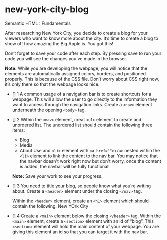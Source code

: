 # new-york-city-blog
Semantic HTML : Fundamentals

After researching New York City, you decide to create a blog for your viewers who want to know more about the city. It’s time to create a blog to show off how amazing the Big Apple is. You got this!

Don’t forget to save your code after each step. By pressing save to run your code you will see the changes you’ve made in the browser.

**Note:** While you are developing the webpage, you will notice that the elements are automatically assigned colors, borders, and positioned properly. This is because of the CSS file. Don’t worry about CSS right now, it’s only there so that the webpage looks nice.

- [] 1 A common usage of a navigation bar is to create shortcuts for a webpage. This will allow the user to go directly to the information they want to access through the navigation links.
     Create a `<nav>` element underneath the opening `<body>` tag.
     
- [] 2 Within the `<nav>` element, creat `<ul>` element to create and unordered list.
     The unordered list should contain the following three items: 
     * Blog
     * Media
     * About
     Use and `<li>` element with `<a href=""></a>` nested within the `<li>` element to link the content to the nav bar. You may notice that the navbar doesn't work right now but
     don't worry, once the content is added, the navbar will be fully functional!
     
     **Note:** Save your work to see your progress.
     
- [] 3 You need to title your blog, so people know what you’re writing about. Create a `<header>` element under the closing `</nav>` tag.

     Within the `<header>` element, create an `<h1>` element which should contain the following: New YOrk City

- [] 4 Create a `<main>` element below the closing `</header>` tag.
       Within the `<main>` element, create a `<section>` element with an id of “blog”.
       This `<section>` element will hold the main content of your webpage. You are giving this element an id so that you can target it with the nav bar.
     
     

